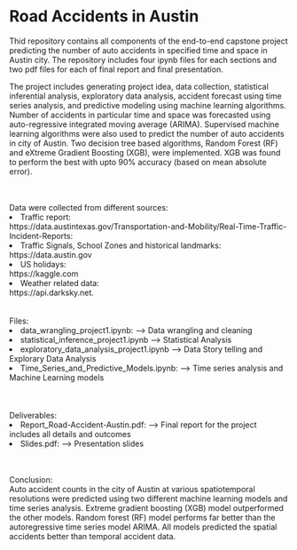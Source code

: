# Road Accidents in Austin
Thid repository contains all components of the end-to-end capstone project predicting
the number of auto accidents in specified time and space in Austin city. The repository includes four ipynb files for each sections and two pdf files for each of
final report and final presentation. 

The project includes generating project idea, data collection, statistical inferential
analysis, exploratory data analysis, accident forecast using time series analysis, and
predictive modeling using machine learning algorithms. Number of accidents in particular
time and space was forecasted using auto-regressive integrated moving average (ARIMA).
Supervised machine learning algorithms were also used to predict the number of auto
accidents in city of Austin. Two decision tree based algorithms, Random Forest (RF) and
eXtreme Gradient Boosting (XGB), were implemented. XGB was found to perform the best
with upto 90% accuracy (based on mean absolute error).   


<br>
<br>
Data were collected from different sources:
<li>Traffic report:<br> https://data.austintexas.gov/Transportation-and-Mobility/Real-Time-Traffic-Incident-Reports: 
</li>
<li>Traffic Signals, School Zones and historical landmarks:<br>
    https://data.austin.gov</li>
<li>US holidays: <br> 
    https://kaggle.com</li>
<li> Weather related data: <br> https://api.darksky.net. </li>


<br>
<br>
Files:
<li> data_wrangling_project1.ipynb: --> Data wrangling and cleaning</li>
<li> statistical_inference_project1.ipynb --> Statistical Analysis</li>
<li> exploratory_data_analysis_project1.ipynb --> Data Story telling and Explorary Data Analysis</li>
<li> Time_Series_and_Predictive_Models.ipynb: --> Time series analysis and Machine Learning models</li>



<br>
<br>
<br>
Deliverables:
<li> Report_Road-Accident-Austin.pdf: --> Final report for the project includes all details and outcomes
<li> Slides.pdf: --> Presentation slides
<br>
<br>
<br>   
 
Conclusion:<br> 
Auto accident counts in the city of Austin at various spatiotemporal resolutions were predicted using two different machine learning models and time series analysis. Extreme gradient boosting (XGB) model outperformed the other models. Random forest (RF) model performs far better than the autoregressive time series model ARIMA. All models predicted the spatial accidents better than temporal accident data. 
